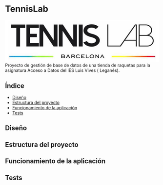 # TennisLab
![image](image/portada.png)
Proyecto de gestión de base de datos de una tienda de raquetas para la asignatura Acceso a Datos del IES Luis Vives (
Leganés).

## Índice
- [Diseño](#diseño)
- [Estructura del proyecto](#estructura-del-proyecto)
- [Funcionamiento de la aplicación](#funcionamiento-de-la-aplicación)
- [Tests](#tests)

## Diseño

## Estructura del proyecto

## Funcionamiento de la aplicación

## Tests
